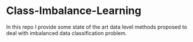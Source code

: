 # Class-Imbalance-Learning
In this repo I provide some state of the art data level methods proposed to deal with imbalanced data classification problem.
